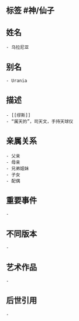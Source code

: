 ## 标签  #神/仙子
## 姓名
	- 乌拉尼亚
## 别名
	- Urania
## 描述
	- [[缪斯]]
	- “属天的”，司天文，手持天球仪
## 亲属关系
	- 父亲
	- 母亲
	- 兄弟姐妹
	- 子女
	- 配偶
## 重要事件
	-
## 不同版本
	-
## 艺术作品
	-
## 后世引用
	-
